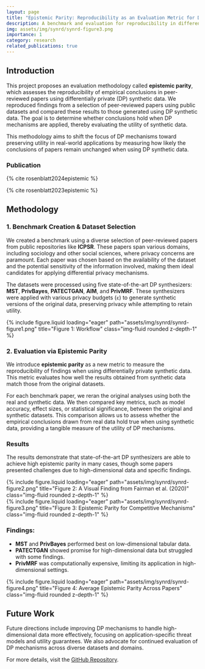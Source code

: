 ```yaml
---
layout: page
title: "Epistemic Parity: Reproducibility as an Evaluation Metric for Differential Privacy"
description: A benchmark and evaluation for reproducibility in differential privacy with state-of-the-art DP synthesizers.
img: assets/img/synrd/synrd-figure3.png
importance: 1
category: research
related_publications: true
---
```


## Introduction

This project proposes an evaluation methodology called **epistemic parity**, which assesses the reproducibility of empirical conclusions in peer-reviewed papers using differentially private (DP) synthetic data. We reproduced findings from a selection of peer-reviewed papers using public datasets and compared these results to those generated using DP synthetic data. The goal is to determine whether conclusions hold when DP mechanisms are applied, thereby evaluating the utility of synthetic data.

This methodology aims to shift the focus of DP mechanisms toward preserving utility in real-world applications by measuring how likely the conclusions of papers remain unchanged when using DP synthetic data.

### Publication

<!-- {% reference rosenblatt2024epistemic %}

{% reference rosenblatt2023epistemic %} -->

{% cite rosenblatt2024epistemic %}

{% cite rosenblatt2023epistemic %}

## Methodology

### 1. Benchmark Creation & Dataset Selection

We created a benchmark using a diverse selection of peer-reviewed papers from public repositories like **ICPSR**. These papers span various domains, including sociology and other social sciences, where privacy concerns are paramount. Each paper was chosen based on the availability of the dataset and the potential sensitivity of the information involved, making them ideal candidates for applying differential privacy mechanisms.

The datasets were processed using five state-of-the-art DP synthesizers: **MST**, **PrivBayes**, **PATECTGAN**, **AIM**, and **PrivMRF**. These synthesizers were applied with various privacy budgets (`ε`) to generate synthetic versions of the original data, preserving privacy while attempting to retain utility.

<div class="row">
    <div class="col-sm-10 mt-3 mt-md-0">
        {% include figure.liquid loading="eager" path="assets/img/synrd/synrd-figure1.png" title="Figure 1: Workflow" class="img-fluid rounded z-depth-1" %}
    </div>
</div>

### 2. Evaluation via Epistemic Parity

We introduce **epistemic parity** as a new metric to measure the reproducibility of findings when using differentially private synthetic data. This metric evaluates how well the results obtained from synthetic data match those from the original datasets.

For each benchmark paper, we reran the original analyses using both the real and synthetic data. We then compared key metrics, such as model accuracy, effect sizes, or statistical significance, between the original and synthetic datasets. This comparison allows us to assess whether the empirical conclusions drawn from real data hold true when using synthetic data, providing a tangible measure of the utility of DP mechanisms.

### Results

The results demonstrate that state-of-the-art DP synthesizers are able to achieve high epistemic parity in many cases, though some papers presented challenges due to high-dimensional data and specific findings.

<div class="row">
    <div class="col-sm-6 mt-3 mt-md-0">
        {% include figure.liquid loading="eager" path="assets/img/synrd/synrd-figure2.png" title="Figure 2: A Visual Finding from Fairman et al. (2020)" class="img-fluid rounded z-depth-1" %}
    </div>
</div>

<div class="row">
    <div class="col-sm-6 mt-3 mt-md-0">
        {% include figure.liquid loading="eager" path="assets/img/synrd/synrd-figure3.png" title="Figure 3: Epistemic Parity for Competitive Mechanisms" class="img-fluid rounded z-depth-1" %}
    </div>
</div>

### Findings:

- **MST** and **PrivBayes** performed best on low-dimensional tabular data.
- **PATECTGAN** showed promise for high-dimensional data but struggled with some findings.
- **PrivMRF** was computationally expensive, limiting its application in high-dimensional settings.

<div class="row">
    <div class="col-sm-6 mt-3 mt-md-0">
        {% include figure.liquid loading="eager" path="assets/img/synrd/synrd-figure4.png" title="Figure 4: Average Epistemic Parity Across Papers" class="img-fluid rounded z-depth-1" %}
    </div>
</div>

## Future Work

Future directions include improving DP mechanisms to handle high-dimensional data more effectively, focusing on application-specific threat models and utility guarantees. We also advocate for continued evaluation of DP mechanisms across diverse datasets and domains.

For more details, visit the [GitHub Repository](https://github.com/DataResponsibly/SynRD).
